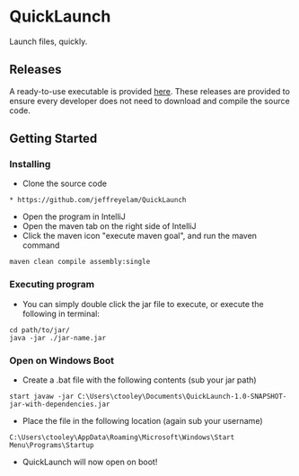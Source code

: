 # QuickLaunch

Launch files, quickly.

## Releases
A ready-to-use executable is provided  [here](https://github.com/jeffreyelam/QuickLaunch/releases). These releases are provided to ensure every developer does not need to download and compile the source code.

## Getting Started
### Installing

* Clone the source code
```
* https://github.com/jeffreyelam/QuickLaunch
```
* Open the program in IntelliJ
* Open the maven tab on the right side of IntelliJ
* Click the maven icon "execute maven goal", and run the maven command
```
maven clean compile assembly:single
```

### Executing program

* You can simply double click the jar file to execute, or execute the following in terminal:
```
cd path/to/jar/
java -jar ./jar-name.jar
```

### Open on Windows Boot
* Create a .bat file with the following contents (sub your jar path)
```
start javaw -jar C:\Users\ctooley\Documents\QuickLaunch-1.0-SNAPSHOT-jar-with-dependencies.jar
```
* Place the file in the following location (again sub your username)
```
C:\Users\ctooley\AppData\Roaming\Microsoft\Windows\Start Menu\Programs\Startup
```
* QuickLaunch will now open on boot!